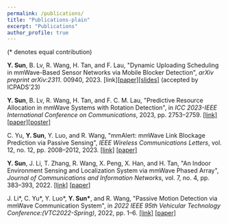 ```yaml
---
permalink: /publications/
title: "Publications-plain"
excerpt: "Publications"
author_profile: true
---
```


(* denotes equal contribution)


<b>Y. Sun</b>, B. Lv, R. Wang, H. Tan, and F. Lau, "Dynamic Uploading Scheduling in mmWave-Based Sensor Networks via Mobile Blocker Detection", <i>arXiv preprint arXiv:2311</i>. 00940, 2023. [link][[paper]](http://yfsun0327.github.io/files/Dynamic_Uploading_Scheduling_in_mmWave-Based_Sensor_Networks_via_Mobile_Blocker_Detection.pdf)[[slides]](http://yfsun0327.github.io/files/ICPADS23_slides.pdf) (accepted by ICPADS'23)

<b>Y. Sun</b>, B. Lv, R. Wang, H. Tan, and F. C. M. Lau, "Predictive Resource Allocation in mmWave Systems with Rotation Detection", in <i>ICC 2023-IEEE International Conference on Communications</i>, 2023, pp. 2753–2759. [[link]](https://ieeexplore.ieee.org/document/10278584) [[paper]](http://yfsun0327.github.io/files/Predictive_Resource_Allocation_in_mmWave_Systems_with_Rotation_Detection.pdf)[[poster]](http://yfsun0327.github.io/files/ICC23_poster.pdf)

C. Yu, <b>Y. Sun</b>, Y. Luo, and R. Wang, "mmAlert: mmWave Link Blockage Prediction via Passive Sensing", <i>IEEE Wireless Communications Letters</i>, vol. 12, no. 12, pp. 2008–2012, 2023. [[link]](https://ieeexplore.ieee.org/document/10214505) [[paper]](http://yfsun0327.github.io/files/mmAlert_mmWave_Link_Blockage_Prediction_via_Passive_Sensing.pdf)

<b>Y. Sun</b>, J. Li, T. Zhang, R. Wang, X. Peng, X. Han, and H. Tan, "An Indoor Environment Sensing and Localization System via mmWave Phased Array", <i>Journal of Communications and Information Networks</i>, vol. 7, no. 4, pp. 383–393, 2022. [[link]](https://ieeexplore.ieee.org/document/10005216) [[paper]](http://yfsun0327.github.io/files/An_Indoor_Environment_Sensing_and_Localization_System_via_mmWave_Phased_Array.pdf)

J. Li*, C. Yu*, Y. Luo*, <b>Y. Sun*</b>, and R. Wang, "Passive Motion Detection via mmWave Communication System", in <i>2022 IEEE 95th Vehicular Technology Conference:(VTC2022-Spring)</i>, 2022, pp. 1–6. [[link]](https://ieeexplore.ieee.org/document/10214505) [[paper]](http://yfsun0327.github.io/files/Passive_Motion_Detection_via_mmWave_Communication_System.pdf)